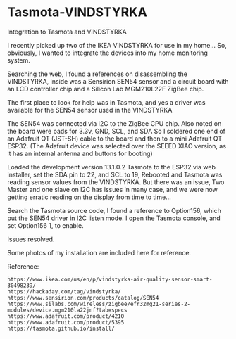 # Tasmota-VINDSTYRKA
Integration to Tasmota and VINDSTYRKA

I recently picked up two of the IKEA VINDSTYRKA for use in my home...
So, obviously, I wanted to integrate the devices into my home monitoring system.

Searching the web, I found a references on disassembling the VINDSTYRKA, inside was a Sensirion SEN54 sensor
and a circuit board with an LCD controller chip and a Silicon Lab MGM210L22F ZigBee chip.

The first place to look for help was in Tasmota, and yes a driver was available for the SEN54 sensor used in the VINDSTYRKA

The SEN54 was connected via I2C to the ZigBee CPU chip. Also noted on the board were pads for 3.3v, GND, SCL, and SDA
So I soldered one end of an Adafruit QT (JST-SH) cable to the board and then to a mini Adafruit QT ESP32.
(The Adafruit device was selected over the SEEED XIAO version, as it has an internal antenna and buttons for booting)

Loaded the development version 13.1.0.2 Tasmota to the ESP32 via web installer, set the SDA pin to 22, and SCL to 19,
Rebooted and Tasmota was reading sensor values from the VINDSTYRKA. But there was an issue, Two Master and one slave
on I2C has issues in many case, and we were now getting erratic reading on the display from time to time...

Search the Tasmota source code, I found a reference to Option156, which put the SEN54 drive​r in ​I2C listen​ mode.
I open the Tasmota console, and set Option156 1, to enable.

Issues resolved.

Some photos of my installation are included here for reference.

Reference:


~~~
https://www.ikea.com/us/en/p/vindstyrka-air-quality-sensor-smart-30498239/
https://hackaday.com/tag/vindstyrka/
https://www.sensirion.com/products/catalog/SEN54
https://www.silabs.com/wireless/zigbee/efr32mg21-series-2-modules/device.mgm210la22jnf?tab=specs
https://www.adafruit.com/product/4210
https://www.adafruit.com/product/5395
https://tasmota.github.io/install/
~~~
